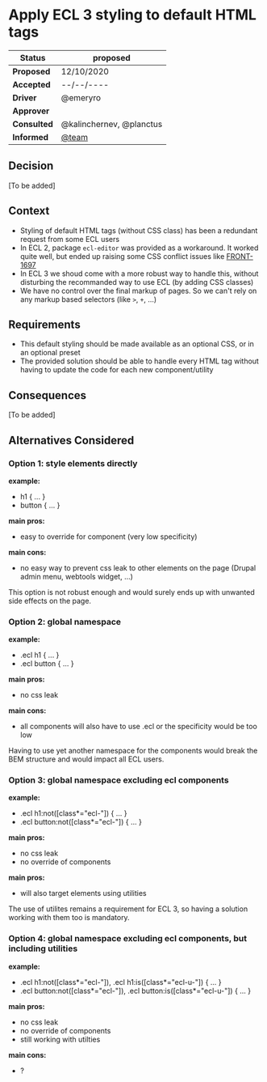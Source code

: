 # Apply ECL 3 styling to default HTML tags

| Status        | proposed                                              |
| ------------- | ----------------------------------------------------- |
| **Proposed**  | 12/10/2020                                            |
| **Accepted**  | --/--/----                                            |
| **Driver**    | @emeryro                                              |
| **Approver**  |                                                       |
| **Consulted** | @kalinchernev, @planctus                              |
| **Informed**  | [@team](https://github.com/orgs/ec-europa/teams/inno) |

## Decision

[To be added]

## Context

- Styling of default HTML tags (without CSS class) has been a redundant request from some ECL users
- In ECL 2, package `ecl-editor` was provided as a workaround. It worked quite well, but ended up raising some CSS conflict issues like [FRONT-1697](https://citnet.tech.ec.europa.eu/CITnet/jira/browse/FRONT-1697)
- In ECL 3 we shoud come with a more robust way to handle this, without disturbing the recommanded way to use ECL (by adding CSS classes)
- We have no control over the final markup of pages. So we can't rely on any markup based selectors (like `>`, `+`, ...)

## Requirements

- This default styling should be made available as an optional CSS, or in an optional preset
- The provided solution should be able to handle every HTML tag without having to update the code for each new component/utility

## Consequences

[To be added]

## Alternatives Considered

### Option 1: style elements directly

**example:**

- h1 { ... }
- button { ... }

**main pros:**

- easy to override for component (very low specificity)

**main cons:**

- no easy way to prevent css leak to other elements on the page (Drupal admin menu, webtools widget, ...)

This option is not robust enough and would surely ends up with unwanted side effects on the page.

### Option 2: global namespace

**example:**

- .ecl h1 { ... }
- .ecl button { ... }

**main pros:**

- no css leak

**main cons:**

- all components will also have to use .ecl or the specificity would be too low

Having to use yet another namespace for the components would break the BEM structure and would impact all ECL users.

### Option 3: global namespace excluding ecl components

**example:**

- .ecl h1:not([class*="ecl-"]) { ... }
- .ecl button:not([class*="ecl-"]) { ... }

**main pros:**

- no css leak
- no override of components

**main pros:**

- will also target elements using utilities

The use of utilites remains a requirement for ECL 3, so having a solution working with them too is mandatory.

### Option 4: global namespace excluding ecl components, but including utilities

**example:**

- .ecl h1:not([class*="ecl-"]), .ecl h1:is([class*="ecl-u-"]) { ... }
- .ecl button:not([class*="ecl-"]), .ecl button:is([class*="ecl-u-"]) { ... }

**main pros:**

- no css leak
- no override of components
- still working with utilties

**main cons:**

- ?
